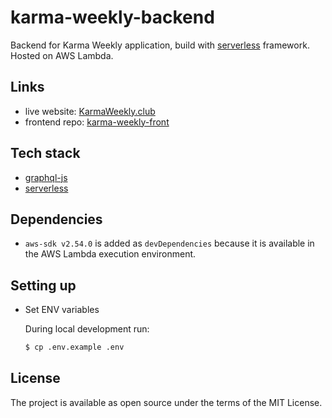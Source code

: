 # karma-weekly-backend

Backend for Karma Weekly application, build with [serverless](serverless.com) framework. Hosted on AWS Lambda.

## Links

* live website: [KarmaWeekly.club](https://karmaweekly.club)
* frontend repo: [karma-weekly-front](https://github.com/caspg/karma-weekly-front)

## Tech stack

* [graphql-js](https://github.com/graphql/graphql-js)
* [serverless](https://github.com/serverless/serverless)

## Dependencies

* `aws-sdk v2.54.0` is added as `devDependencies` because it is available in the AWS Lambda execution environment.

## Setting up

* Set ENV variables

  During local development run:

  ```bash
  $ cp .env.example .env
  ```

## License

The project is available as open source under the terms of the MIT License.
